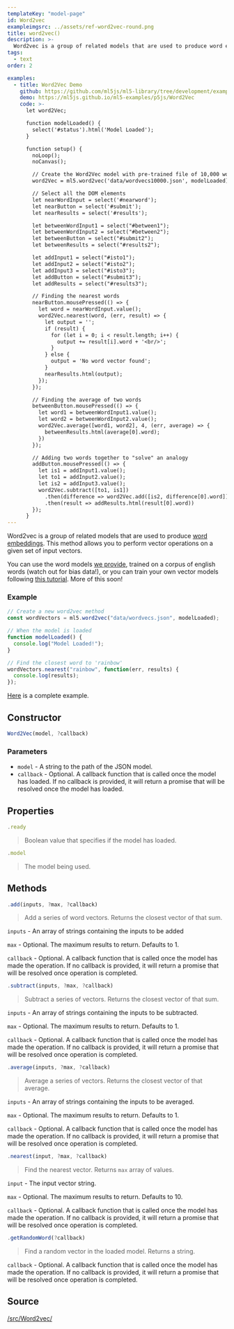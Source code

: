```yaml
---
templateKey: "model-page"
id: Word2vec
exampleimgsrc: ../assets/ref-word2vec-round.png
title: word2vec()
description: >-
  Word2vec is a group of related models that are used to produce word embeddings. This method allows you to perform vector operations on a given set of input vectors.
tags:
  - text
order: 2

examples:
  - title: Word2Vec Demo
    github: https://github.com/ml5js/ml5-library/tree/development/examples/p5js/Word2Vec
    demo: https://ml5js.github.io/ml5-examples/p5js/Word2Vec
    code: >-
      let word2Vec;

      function modelLoaded() {
        select('#status').html('Model Loaded');
      }

      function setup() {
        noLoop();
        noCanvas();

        // Create the Word2Vec model with pre-trained file of 10,000 words
        word2Vec = ml5.word2vec('data/wordvecs10000.json', modelLoaded);

        // Select all the DOM elements
        let nearWordInput = select('#nearword');
        let nearButton = select('#submit');
        let nearResults = select('#results');

        let betweenWordInput1 = select("#between1");
        let betweenWordInput2 = select("#between2");
        let betweenButton = select("#submit2");
        let betweenResults = select("#results2");

        let addInput1 = select("#isto1");
        let addInput2 = select("#isto2");
        let addInput3 = select("#isto3");
        let addButton = select("#submit3");
        let addResults = select("#results3");

        // Finding the nearest words
        nearButton.mousePressed(() => {
          let word = nearWordInput.value();
          word2Vec.nearest(word, (err, result) => {
            let output = '';
            if (result) {
              for (let i = 0; i < result.length; i++) {
                output += result[i].word + '<br/>';
              }
            } else {
              output = 'No word vector found';
            }
            nearResults.html(output);
          });
        });

        // Finding the average of two words
        betweenButton.mousePressed(() => {
          let word1 = betweenWordInput1.value();
          let word2 = betweenWordInput2.value();
          word2Vec.average([word1, word2], 4, (err, average) => {
            betweenResults.html(average[0].word);
          })
        });

        // Adding two words together to "solve" an analogy
        addButton.mousePressed(() => {
          let is1 = addInput1.value();
          let to1 = addInput2.value();
          let is2 = addInput3.value();
          word2Vec.subtract([to1, is1])
            .then(difference => word2Vec.add([is2, difference[0].word]))
            .then(result => addResults.html(result[0].word))
        });
      }
---
```


Word2vec is a group of related models that are used to produce [word embeddings](https://en.wikipedia.org/wiki/Word2vec)</sup>. This method allows you to perform vector operations on a given set of input vectors.

You can use the word models [we provide](https://github.com/ml5js/ml5-library/tree/development/examples/p5js/Word2Vec/Word2Vec_Interactive/data), trained on a corpus of english words (watch out for bias data!), or you can train your own vector models following [this tutorial](https://github.com/ml5js/training-word2vec). More of this soon!

### Example

```javascript
// Create a new word2vec method
const wordVectors = ml5.word2vec("data/wordvecs.json", modelLoaded);

// When the model is loaded
function modelLoaded() {
  console.log("Model Loaded!");
}

// Find the closest word to 'rainbow'
wordVectors.nearest("rainbow", function(err, results) {
  console.log(results);
});
```

[Here](https://github.com/ml5js/ml5-library/blob/development/examples/p5js/Word2Vec/Word2Vec_Interactive/sketch.js) is a complete example.

## Constructor

```javascript
Word2Vec(model, ?callback)
```

### Parameters

- `model` - A string to the path of the JSON model.
- `callback` - Optional. A callback function that is called once the model has loaded. If no callback is provided, it will return a promise that will be resolved once the model has loaded.

## Properties

```javascript
.ready
```

> Boolean value that specifies if the model has loaded.

```javascript
.model
```

> The model being used.

## Methods

```javascript
.add(inputs, ?max, ?callback)
```

> Add a series of word vectors. Returns the closest vector of that sum.

`inputs` - An array of strings containing the inputs to be added

`max` - Optional. The maximum results to return. Defaults to 1.

`callback` - Optional. A callback function that is called once the model has made the operation. If no callback is provided, it will return a promise that will be resolved once operation is completed.

```javascript
.subtract(inputs, ?max, ?callback)
```

> Subtract a series of vectors. Returns the closest vector of that sum.

`inputs` - An array of strings containing the inputs to be subtracted.

`max` - Optional. The maximum results to return. Defaults to 1.

`callback` - Optional. A callback function that is called once the model has made the operation. If no callback is provided, it will return a promise that will be resolved once operation is completed.

```javascript
.average(inputs, ?max, ?callback)
```

> Average a series of vectors. Returns the closest vector of that average.

`inputs` - An array of strings containing the inputs to be averaged.

`max` - Optional. The maximum results to return. Defaults to 1.

`callback` - Optional. A callback function that is called once the model has made the operation. If no callback is provided, it will return a promise that will be resolved once operation is completed.

```javascript
.nearest(input, ?max, ?callback)
```

> Find the nearest vector. Returns `max` array of values.

`input` - The input vector string.

`max` - Optional. The maximum results to return. Defaults to 10.

`callback` - Optional. A callback function that is called once the model has made the operation. If no callback is provided, it will return a promise that will be resolved once operation is completed.

```javascript
.getRandomWord(?callback)
```

> Find a random vector in the loaded model. Returns a string.

`callback` - Optional. A callback function that is called once the model has made the operation. If no callback is provided, it will return a promise that will be resolved once operation is completed.

## Source

[/src/Word2vec/](https://github.com/ml5js/ml5-library/tree/release/src/Word2vec)
